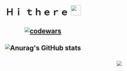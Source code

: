 <h1 align="center">Ｈｉ ｔｈｅｒｅ 
<img src="https://github.com/blackcater/blackcater/raw/main/images/Hi.gif" height="32"/>
</h1>

<h2 align="center">

[![codewars](https://www.codewars.com/users/Space8rain/badges/large)](https://www.codewars.com/users/Space8rain)

</h2>

<h2 align="center">

![Anurag's GitHub stats](https://github-readme-stats.vercel.app/api?username=Space8rain&theme=tokyonight&custom_title=My%20Stats&hide_border=true&count_private=true&show_icons=true&hide_rank=true)

</h2>

<h2 align="right">

![](https://komarev.com/ghpvc/?username=Space8rain)

</h2>
<!--
**Space8rain/Space8rain** is a ✨ _special_ ✨ repository because its `README.md` (this file) appears on your GitHub profile.

Here are some ideas to get you started:

- 🔭 I’m currently working on ...
- 🌱 I’m currently learning ...
- 👯 I’m looking to collaborate on ...
- 🤔 I’m looking for help with ...
- 💬 Ask me about ...
- 📫 How to reach me: ...
- 😄 Pronouns: ...
- ⚡ Fun fact: ...
-->

